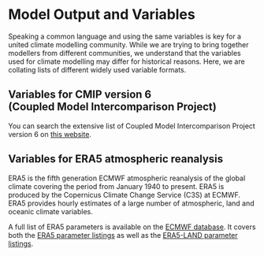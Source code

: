 # Model Output and Variables

Speaking a common language and using the same variables is key for a united climate modelling community. While we are trying to bring together modellers from different communities, we understand that the variables used for climate modelling may differ for historical reasons. Here, we are collating lists of different widely used variable formats.

<!-- We have created a prototype of markdown files with variable tables that can be queried via jquery -->
<!-- Because they were not ready for quick searches (jquery with extended html tables is slow), we did not include them in the Legacy Relase (July/August 2023). -->
<!-- The code and markdown files are hosted on a github repository, however: https://github.com/svenbuder/access_model_variables -->

## Variables for CMIP version 6<br>(Coupled Model Intercomparison Project)

You can search the extensive list of Coupled Model Intercomparison Project version 6 on [this website](Chttps://clipc-services.ceda.ac.uk/dreq/index/var.html).

## Variables for ERA5 atmospheric reanalysis

ERA5 is the fifth generation ECMWF atmospheric reanalysis of the global climate covering the period from January 1940 to present. ERA5 is produced by the Copernicus Climate Change Service (C3S) at ECMWF. ERA5 provides hourly estimates of a large number of atmospheric, land and oceanic climate variables.

A full list of ERA5 parameters is available on the [ECMWF database](https://codes.ecmwf.int/grib/param-db/). It covers both the [ERA5 parameter listings](https://confluence.ecmwf.int/display/CKB/ERA5%3A+data+documentation#ERA5:datadocumentation-Parameterlistings) as well as the [ERA5-LAND parameter listings](https://confluence.ecmwf.int/display/CKB/ERA5-Land%3A+data+documentation#ERA5Land:datadocumentation-parameterlistingParameterlistings).